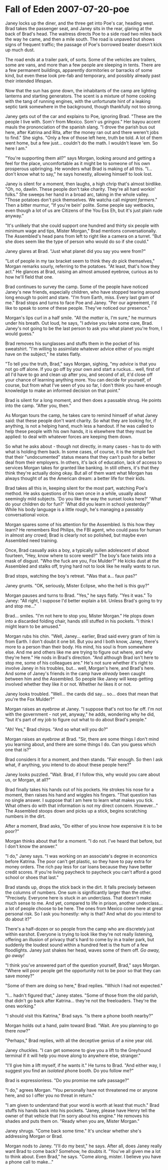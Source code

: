 <!-- TITLE: Fall of Eden 2007-07-20-poe -->
<!-- SUBTITLE: A game log for Fall of Eden -->

# Fall of Eden 2007-07-20-poe

Janey locks up the diner, and the three get into Poe's car, heading west. Brad takes the passenger seat, and Janey sits in the rear, glaring at the back of Brad's head. The waitress directs Poe to a side road two miles back the way he came, and then a mile south. The road is unpaved but shows signs of frequent traffic; the passage of Poe's borrowed beater doesn't kick up much dust.

The road ends at a trailer park, of sorts. Some of the vehicles are trailers, some are vans, and more than a few people are sleeping in tents. There are a few permanent buildings, apparently dormitories or barracks of some kind, but even these look pre-fab and temporary, and possibly already past their intended lifespan.

Now that the sun has gone down, the inhabitants of the camp are lighting lanterns and starting generators. The scent is a mixture of home cooking with the tang of running engines, with the unfortunate hint of a leaking septic tank somewhere in the background, though thankfully not too strong.

Janey gets out of the car and explains to Poe, ignoring Brad. "These are the people I live with. Som'r from Mexico. Som'r us _gringos_." Her bayou accent mauls the prononciation of the spanish slang. "I drove the parish bus out here, after Katrina and Rita, after the money ran out and there weren't jobs to find." She sighs. "Only a few of those left here, truth be told. A lot of them went home, but a few just... couldn't do the math. I wouldn't leave 'em. So here I am."

"You're supporting them all?" says Morgan, looking around and getting a feel for the place, uncomfortable as it might be to someone of his own prosperous upbringing. He wonders what Brad is making of all this. "I... don't know what to say," he says honestly, allowing himself to look lost.

Janey is silent for a moment, then laughs, a high chrip that's almost birdlike. "Oh, no, dawlin. These people don't take charity. They're all hard workin' folks." She sweeps her hand in a broad arc, taking in the whole valley. "Those potatoes don't pick themselves. We watcha call _migrant farmers_." Then a bitter murmur, "If you're bein' polite. Some people say wetbacks, even though a lot of us are Citizens of the You Ess Eh, but it's just plain rude anyway."

"It's unlikely that she could support one hundred and thirty six people with minimum wage and tips, Mister Morgan," Brad mentions conversationally. The Assembled's head pans from left to right like a camera on a turret. "But she does seem like the type of person who would do so if she could."

Janey glares at Brad. "Just what planet did you say you were from?"

"Lot of people in my tax bracket seem to think they _do_ pick themselves," Morgan remarks sourly, referring to the potatoes. "At least, that's how they act." He glances at Brad, raising an almost amused eyebrow, curious as to how he'll field that one.

Brad continues to survey the camp. Some of the people have noticed Janey's new friends, especially children, who have stopped tearing around long enough to point and stare. "I'm from Earth, miss. Every last gram of me." Brad stops and turns to face Poe and Janey. "Per our agreement, I'd like to speak to some of these people. They've noticed our presence."

Morgan's lips curl in a half smile. "All the _matter_ is, I'm sure," he murmurs under his breath. Out loud, he says, "I advise you take some care, Brad. Janey's not going to be the last person to ask you what planet you're from, I would guess."

Brad removes his sunglasses and stuffs them in the pocket of his sweatshirt. "I'm willing to assimilate whatever advice either of you might have on the subject," he states flatly.

"To tell you the truth, Brad," says Morgan, sighing, "my _advice_ is that you not go off alone. If you go off by your own and start a ruckus... well, first of all I'd have to go and clean up after you, and second of all, it'd close off your chance of learning anything more. You can decide for yourself, of course, but from what I've seen of you so far, I don't think you have enough knowledge to make an informed decision on that point."

Brad is silent for a long moment, and then does a passable shrug. He points into the camp. "After you, then."

As Morgan tours the camp, he takes care to remind himself of what Janey said: that these people don't want charity. So what they are looking for, if anything, is not a helping hand, much less a handout. If he was called to help these people with his own hands, it is elsewhere that they must be applied: to deal with whatever forces are keeping them down.

So what he asks about - though not directly, in many cases - has to do with what is holding them back. In some cases, of course, it is the simple fact that their "undocumented" status means that they can't push for a better deal from their employers. In others, it's lack of education, lack of access to services Morgan takes for granted like banking. In still others, it's that they think they're actually doing okay. But all of them want what Morgan has always thought of as the American dream: a better life for their kids.

Brad takes all this in, keeping silent for the most part, watching Poe's method. He asks questions of his own once in a while, usually about seemingly mild subjects. 'Do you like the way the sunset looks here?' 'What do your children do for fun?' 'What did you learn in school yesterday?' While his body language is a little rough, he's managing a passably conversational voice.

Morgan spares some of his attention for the Assembled. Is this how they learn? He remembers Rod Philips, the FBI agent, who could pass for human in almost any crowd; Brad is clearly not so polished, but maybe even Assembled need training.

Once, Brad casually asks a boy, a typically sullen adolescent of about fourteen, "Hey, know where to score weed?" The boy's face twists into a mask of disgust. "Who the fuck are you, Fox Mulder?" He kicks dust at the Assembled and stalks off, trying hard not to look like he really wants to run.

Brad stops, watching the boy's retreat. "Was that a... faux pas?"

Janey grunts. "OK, seriously, Mister Eclipse, who the hell is this guy?"

Morgan pauses and turns to Brad. "Yes," he says flatly. "Yes it was." To Janey: "All right, I suppose I'd better explain a bit. Unless Brad's going to try and stop me..."

Brad... smiles. "I'm not here to stop you, Mister Morgan." He plops down into a discarded folding chair, hands still stuffed in his pockets. "I think I might learn to be amused."

Morgan rubs his chin. "Well, Janey... earlier, Brad said every gram of him is from Earth. I don't doubt it one bit. But you and I both know, Janey, there's more to a person than their body. His mind, his soul is from somewhere else. And me and others like me are trying to figure out where, and why they're here." He nods in Brad's direction. "And although Brad isn't here to stop me, some of his colleagues are." He's not sure whether it's right to involve Janey in his troubles, but... well, Morgan's here, and Brad's here. And some of Janey's friends in the camp have _already_ been caught between him and the Assembled. So people like Janey will keep getting involved whether they like it or not. Whether _he_ likes it or not.

Janey looks troubled. "Well... the cards did say... so... does that mean that you're the Fox Mulder?"

Morgan raises an eyebrow at Janey. "I suppose that's not too far off. I'm not with the government - not yet, anyway," he adds, wondering why he did, "but it's part of my job to figure out what to do about Brad's people."

"Ah! Yes," Brad chirps. "And so what will you do?"

Morgan raises an eyebrow at Brad. "Sir, there are some things I don't mind you learning about, and there are some things I do. Can you guess which one that is?"

Brad considers it for a moment, and then stands. "Fair enough. So then I ask what, if anything, you intend to do about these people here?"

Janey looks puzzled. "Wait. Brad, if I follow this, why would you care about us, or Morgan, at all?"

Brad finally takes his hands out of his pockets. He strokes his nose for a moment, then raises his hand and wiggles his fingers. "That question has no single answer. I suppose that I am here to learn what makes you tick. What others do with that information is not my direct concern. However..." The Assembled stoops down and picks up a stick, begins scratching numbers in the dirt.

After a moment, Brad asks, "Do either of you know how expensive it is to be poor?"

Morgan thinks about that for a moment. "I do not. I've heard that before, but I don't know the answer."

"I do," Janey says. "I was working on an associate's degree in economics before Katrina. The poor can't get plastic, so they have to pay extra for money orders. The rich pay less for car loans because they have better credit scores. If you're living paycheck to paycheck you can't afford a good school or shoes that last."

Brad stands up, drops the stick back in the dirt. It falls precisely between the columns of numbers. One sum is significantly larger than the other. "Precisely. Everyone here is stuck in an underclass. That doesn't make much sense to me. And yet, compared to life in prison, another underclass... a lot of people choose to be here. The ones from Mexico come here at great personal risk. So I ask you honestly: why is that? And what do you intend to do about it?"

There's a half-dozen or so people from the camp who are discretely just within earshot. Everyone is trying to look like they're not really listening, offering an illusion of privacy that's hard to come by in a trailer park, but suddenly the loudest sound within a hundred feet is the hum of a few floodlights. Janey just shakes her head, waves some of them off. _Go away, go away!_

"I think you've answered part of the question yourself, Brad," says Morgan. "Where will poor people get the opportunity not to be poor so that they can save money?"

"Some of them are doing so here," Brad replies. "Which I had not expected."

"I... hadn't figured that," Janey states. "Some of those from the old parish, that didn't go back after Katrina... they're not the freeloaders. They're the ones working."

"I should visit this Katrina," Brad says. "Is there a phone booth nearby?"

Morgan holds out a hand, palm toward Brad. "Wait. Are you planning to go there _now_?"

"Perhaps," Brad replies, with all the deceptive genius of a nine year old.

Janey chuckles. "I can get someone to give you a lift to the Greyhound terminal if it will help you move along to anywhere else, stranger."

"I'll give him a lift myself, if he wants it." He turns to Brad. "And either way, I suggest you find an _isolated_ phone booth. Do you follow me?"

Brad is expressionless. "Do you promise me safe passage?"

"I do," agrees Morgan. "You personally have not threatened me or anyone here, and so I offer you no threat in return."

"I am given to understand that your word is worth at least that much." Brad stuffs his hands back into his pockets. "Janey, please have Henry tell the owner of that vehicle that I'm sorry about his engine." He removes his shades and puts them on. "Ready when you are, Mister Morgan."

Janey shrugs. "Come back some time." It's unclear whether she's addressing Morgan or Brad.

Morgan nods to Janey. "I'll do my best," he says. After all, does Janey really want Brad to come back? Somehow, he doubts it. "You've all given me a lot to think about. Even Brad," he says. "Come along, mister. I believe you have a phone call to make..."
